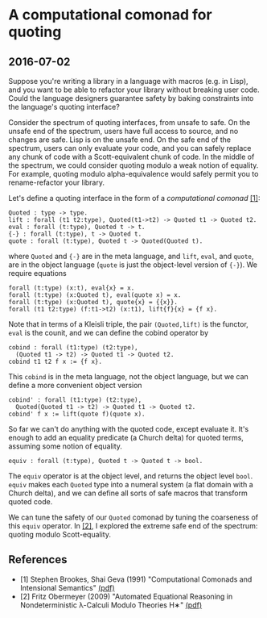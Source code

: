# A computational comonad for quoting
## 2016-07-02

Suppose you're writing a library in a language with macros (e.g. in Lisp),
and you want to be able to refactor your library without breaking user code.
Could the language designers guarantee safety by baking constraints into the language's quoting interface?

Consider the spectrum of quoting interfaces, from unsafe to safe.
On the unsafe end of the spectrum, users have full access to source, and no changes are safe.
Lisp is on the unsafe end.
On the safe end of the spectrum, users can only evaluate your code, and you can safely replace any chunk of code with a Scott-equivalent chunk of code.
In the middle of the spectrum, we could consider quoting modulo a weak notion of equality.
For example, quoting modulo alpha-equivalence would safely permit you to rename-refactor your library.

Let's define a quoting interface in the form of a _computational comonad_ <a href="#1">[1]</a>:

```coq
Quoted : type -> type.
lift : forall (t1 t2:type), Quoted(t1->t2) -> Quoted t1 -> Quoted t2.
eval : forall (t:type), Quoted t -> t.
{-} : forall (t:type), t -> Quoted t.
quote : forall (t:type), Quoted t -> Quoted(Quoted t).
```

where `Quoted` and `{-}` are in the meta language,
and `lift`, `eval`, and `quote`, are in the object language
(`quote` is just the object-level version of `{-}`).
We require equations

```coq
forall (t:type) (x:t), eval{x} = x.
forall (t:type) (x:Quoted t), eval(quote x) = x.
forall (t:type) (x:Quoted t), quote{x} = {{x}}.
forall (t1 t2:type) (f:t1->t2) (x:t1), lift{f}{x} = {f x}.
```

Note that in terms of a Kleisli triple, the pair `(Quoted,lift)` is the functor,
`eval` is the counit, and we can define the cobind operator by

```coq
cobind : forall (t1:type) (t2:type),
  (Quoted t1 -> t2) -> Quoted t1 -> Quoted t2.
cobind t1 t2 f x := {f x}.
```

This `cobind` is in the meta language, not the object language, but we can define a more convenient object version

```coq
cobind' : forall (t1:type) (t2:type),
  Quoted(Quoted t1 -> t2) -> Quoted t1 -> Quoted t2.
cobind' f x := lift(quote f)(quote x).
```

So far we can't do anything with the quoted code, except evaluate it.
It's enough to add an equality predicate (a Church delta) for quoted terms, assuming some notion of equality.

```coq
equiv : forall (t:type), Quoted t -> Quoted t -> bool.
```

The `equiv` operator is at the object level,
and returns the object level `bool`.
`equiv` makes each `Quoted` type into a numeral system
(a flat domain with a Church delta),
and we can define all sorts of safe macros that transform quoted code.

We can tune the safety of our `Quoted` comonad by tuning the coarseness of this `equiv` operator.
In <a href="#2">[2]</a>, I explored the extreme safe end of the spectrum: quoting modulo Scott-equality.

## References

- [1] <a name="1"/>
  Stephen Brookes, Shai Geva (1991)
  "Computational Comonads and Intensional Semantics"
  [(pdf)](http://citeseerx.ist.psu.edu/viewdoc/download?doi=10.1.1.45.4952&rep=rep1&type=pdf)
- [2] <a name="2"/>
  Fritz Obermeyer (2009)
  "Automated Equational Reasoning in Nondeterministic &lambda;-Calculi Modulo Theories H∗"
  [(pdf)](http://fritzo.org/thesis.pdf)
